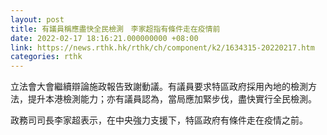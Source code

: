 ```yaml
---
layout: post
title: 有議員稱應盡快全民檢測　李家超指有條件走在疫情前
date: 2022-02-17 18:16:21.000000000 +08:00
link: https://news.rthk.hk/rthk/ch/component/k2/1634315-20220217.htm
categories: rthk
---
```


立法會大會繼續辯論施政報告致謝動議。有議員要求特區政府採用內地的檢測方法，提升本港檢測能力；亦有議員認為，當局應加緊步伐，盡快實行全民檢測。

政務司司長李家超表示，在中央強力支援下，特區政府有條件走在疫情之前。

